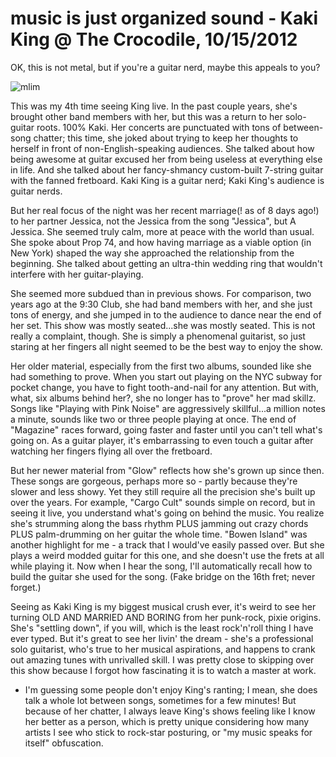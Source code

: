 # music is just organized sound - Kaki King @ The Crocodile, 10/15/2012

OK, this is not metal, but if you're a guitar nerd, maybe this appeals to you?

![mlim](http://24.media.tumblr.com/tumblr_leoxbnfZ291qbi5jlo1_500.gif "Kaki King animated gif")

This was my 4th time seeing King live. In the past couple years, she's brought other band members with her, but this was a return to her solo-guitar roots. 100% Kaki. Her concerts are punctuated with tons of between-song chatter; this time, she joked about trying to keep her thoughts to herself in front of non-English-speaking audiences. She talked about how being awesome at guitar excused her from being useless at everything else in life. And she talked about her fancy-shmancy custom-built 7-string guitar with the fanned fretboard. Kaki King is a guitar nerd; Kaki King's audience is guitar nerds. 

But her real focus of the night was her recent marriage(! as of 8 days ago!) to her partner Jessica, not the Jessica from the song "Jessica", but A Jessica. She seemed truly calm, more at peace with the world than usual. She spoke about Prop 74, and how having marriage as a viable option (in New York) shaped the way she approached the relationship from the beginning. She talked about getting an ultra-thin wedding ring that wouldn't interfere with her guitar-playing.

She seemed more subdued than in previous shows. For comparison, two years ago at the 9:30 Club, she had band members with her, and she just tons of energy, and she jumped in to the audience to dance near the end of her set. This show was mostly seated...she was mostly seated. This is not really a complaint, though. She is simply a phenomenal guitarist, so just staring at her fingers all night seemed to be the best way to enjoy the show.
<!--more-->
Her older material, especially from the first two albums, sounded like she had something to prove. When you start out playing on the NYC subway for pocket change, you have to fight tooth-and-nail for any attention. But with, what, six albums behind her?, she no longer has to "prove" her mad skillz. Songs like "Playing with Pink Noise" are aggressively skillful...a million notes a minute, sounds like two or three people playing at once. The end of "Magazine" races forward, going faster and faster until you can't tell what's going on. As a guitar player, it's embarrassing to even touch a guitar after watching her fingers flying all over the fretboard.

But her newer material from "Glow" reflects how she's grown up since then. These songs are gorgeous, perhaps more so - partly because they're slower and less showy. Yet they still require all the precision she's built up over the years. For example, "Cargo Cult" sounds simple on record, but in seeing it live, you understand what's going on behind the music.  You realize she's strumming along the bass rhythm PLUS jamming out crazy chords PLUS palm-drumming on her guitar the whole time. "Bowen Island" was another highlight for me - a track that I would've easily passed over. But she plays a weird modded guitar for this one, and she doesn't use the frets at all while playing it. Now when I hear the song, I'll automatically recall how to build the guitar she used for the song. (Fake bridge on the 16th fret; never forget.)


Seeing as Kaki King is my biggest musical crush ever, it's weird to see her turning OLD AND MARRIED AND BORING from her punk-rock, pixie origins. She's "settling down", if you will, which is the least rock'n'roll thing I have ever typed. But it's great to see her livin' the dream - she's a professional solo guitarist, who's true to her musical aspirations, and happens to crank out amazing tunes with unrivalled skill. I was pretty close to skipping over this show because I forgot how fascinating it is to watch a master at work. 


* I'm guessing some people don't enjoy King's ranting; I mean, she does talk a whole lot between songs, sometimes for a few minutes! But because of her chatter, I always leave King's shows feeling like I know her better as a person, which is pretty unique considering how many artists I see who stick to rock-star posturing, or "my music speaks for itself" obfuscation.
